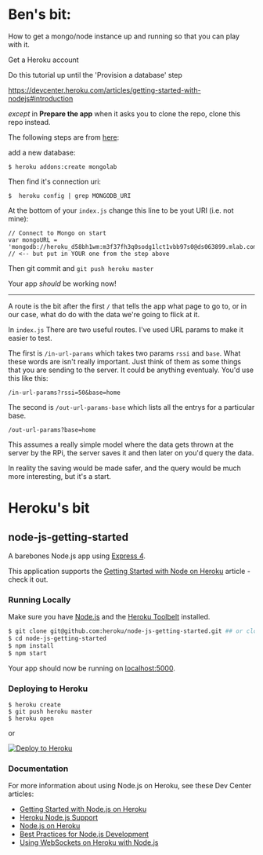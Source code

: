 # Ben's bit:

How to get a mongo/node instance up and running so that you can play with it.

Get a Heroku account

Do this tutorial up until the 'Provision a database' step

https://devcenter.heroku.com/articles/getting-started-with-nodejs#introduction

_except_ in **Prepare the app** when it asks you to clone the repo, clone this repo instead.

The following steps are from [here](https://devcenter.heroku.com/articles/mongolab#adding-mlab-as-a-heroku-add-on):

add a new database:

    $ heroku addons:create mongolab

Then find it's connection uri:

    $  heroku config | grep MONGODB_URI

At the bottom of your `index.js` change this line to be yout URI (i.e. not mine):

    // Connect to Mongo on start
    var mongoURL = 'mongodb://heroku_d58bh1wm:m3f37fh3q0sodg1lct1vbb97s0@ds063899.mlab.com:63899/heroku_d58bh1wm'; // <-- but put in YOUR one from the step above

Then git commit and `git push heroku master`

Your app _should_ be working now!

---

A route is the bit after the first `/` that tells the app what page to go to, or in our case, what do do with the data we're going to flick at it.

In `index.js` There are two useful routes. I've used URL params to make it easier to test. 

The first is `/in-url-params` which takes two params `rssi` and `base`.  What these words are isn't really important. Just think of them as some things that you are sending to the server. It could be anything eventualy. You'd use this like this:

    /in-url-params?rssi=50&base=home

The second is `/out-url-params-base` which lists all the entrys for a particular base.

    /out-url-params?base=home

This assumes a really simple model where the data gets thrown at the server by the RPi, the server saves it and then later on you'd query the data.

In reality the saving would be made safer, and the query would be much more interesting, but it's a start.



# Heroku's bit

## node-js-getting-started

A barebones Node.js app using [Express 4](http://expressjs.com/).

This application supports the [Getting Started with Node on Heroku](https://devcenter.heroku.com/articles/getting-started-with-nodejs) article - check it out.

### Running Locally

Make sure you have [Node.js](http://nodejs.org/) and the [Heroku Toolbelt](https://toolbelt.heroku.com/) installed.

```sh
$ git clone git@github.com:heroku/node-js-getting-started.git ## or clone your own fork
$ cd node-js-getting-started
$ npm install
$ npm start
```

Your app should now be running on [localhost:5000](http://localhost:5000/).

### Deploying to Heroku

```
$ heroku create
$ git push heroku master
$ heroku open
```
or

[![Deploy to Heroku](https://www.herokucdn.com/deploy/button.png)](https://heroku.com/deploy)

### Documentation

For more information about using Node.js on Heroku, see these Dev Center articles:

- [Getting Started with Node.js on Heroku](https://devcenter.heroku.com/articles/getting-started-with-nodejs)
- [Heroku Node.js Support](https://devcenter.heroku.com/articles/nodejs-support)
- [Node.js on Heroku](https://devcenter.heroku.com/categories/nodejs)
- [Best Practices for Node.js Development](https://devcenter.heroku.com/articles/node-best-practices)
- [Using WebSockets on Heroku with Node.js](https://devcenter.heroku.com/articles/node-websockets)


